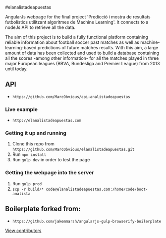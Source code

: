 #elanalistadeapuestas

AngularJs webpage for the final project 'Predicció i mostra de resultats futbolístics utilitzant algoritmes de Machine Learning'.
It connects to a nodeJs API to retrieve all the data.

The aim of this project is to build a fully functional platform containing reliable
information about football soccer past matches as well as machine-learning-based
predictions of future matches results. With this aim, a large amount of data has been
collected and used to build a database containing all the scores -among other
information- for all the matches played in three major European leagues (BBVA,
Bundesliga and Premier League) from 2013 until today.

## API
- `https://github.com/MarcObvious/api-analistadeapuestas`

### Live example
- `http://elanalistadeapuestas.com`

### Getting it up and running
1. Clone this repo from `https://github.com/MarcObvious/elanalistadeapuestas.git`
2. Run `npm install`
3. Run `gulp dev` in order to test the page

### Getting the webpage into the server
1. Run `gulp prod`
2. `scp -r build/* code@elanalistadeapuestas.com:/home/code/boot-analista`


## Boilerplate forked from:
- `https://github.com/jakemmarsh/angularjs-gulp-browserify-boilerplate`

[View contributors](https://github.com/MarcObvious/elanalistadeapuestas/graphs/contributors)
